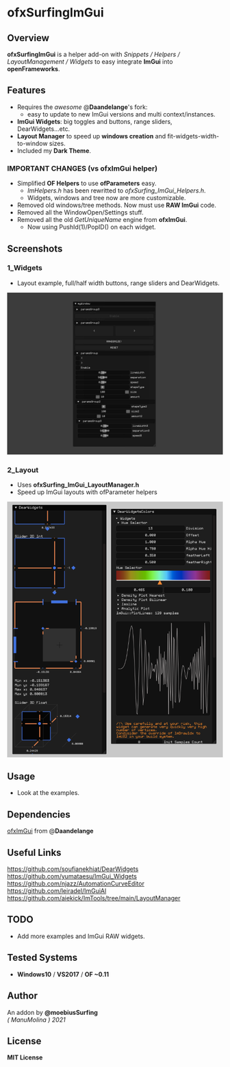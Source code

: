 ofxSurfingImGui
=============================

## Overview
**ofxSurfingImGui** is a helper add-on with _Snippets / Helpers / LayoutManagement / Widgets_ to easy integrate **ImGui** into **openFrameworks**.

## Features 
* Requires the _awesome_ @**Daandelange**'s fork: 
	- easy to update to new ImGui versions and multi context/instances.
* **ImGui Widgets**: big toggles and buttons, range sliders, DearWidgets...etc.
* **Layout Manager** to speed up **windows creation** and fit-widgets-width-to-window sizes.
* Included my **Dark Theme**.

### IMPORTANT CHANGES (vs ofxImGui helper)  
- Simplified **OF Helpers** to use **ofParameters** easy. 
	* _ImHelpers.h_ has been rewritted to _ofxSurfing_ImGui_Helpers.h_.
	* Widgets, windows and tree now are more customizable. 
- Removed old windows/tree methods. Now must use **RAW ImGui** code.
- Removed all the WindowOpen/Settings stuff.
- Removed all the old _GetUniqueName_ engine from **ofxImGui**. 
	* Now using PushId(1)/PopID() on each widget.

## Screenshots

### 1_Widgets
* Layout example, full/half width buttons, range sliders and DearWidgets.  

![image](/docs/1_Widgets.jpg?raw=true "image")  

### 2_Layout
* Uses **ofxSurfing_ImGui_LayoutManager.h**  
* Speed up ImGui layouts with ofParameter helpers  

![image](/docs/2_Layouts.PNG?raw=true "image")  

## Usage
* Look at the examples.

## Dependencies
[ofxImGui](https://github.com/Daandelange/ofxImGui/tree/ofParameters-Helpers-Test) from @**Daandelange**  

## Useful Links
https://github.com/soufianekhiat/DearWidgets  
https://github.com/yumataesu/ImGui_Widgets  
https://github.com/njazz/AutomationCurveEditor  
https://github.com/leiradel/ImGuiAl  
https://github.com/aiekick/ImTools/tree/main/LayoutManager  

## TODO
* Add more examples and ImGui RAW widgets.

## Tested Systems
- **Windows10** / **VS2017** / **OF ~0.11**

## Author
An addon by **@moebiusSurfing**  
*( ManuMolina ) 2021*  

## License
**MIT License**